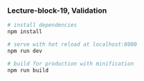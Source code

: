 ### Lecture-block-19, Validation

``` bash
# install dependencies
npm install

# serve with hot reload at localhost:8080
npm run dev

# build for production with minification
npm run build
```

